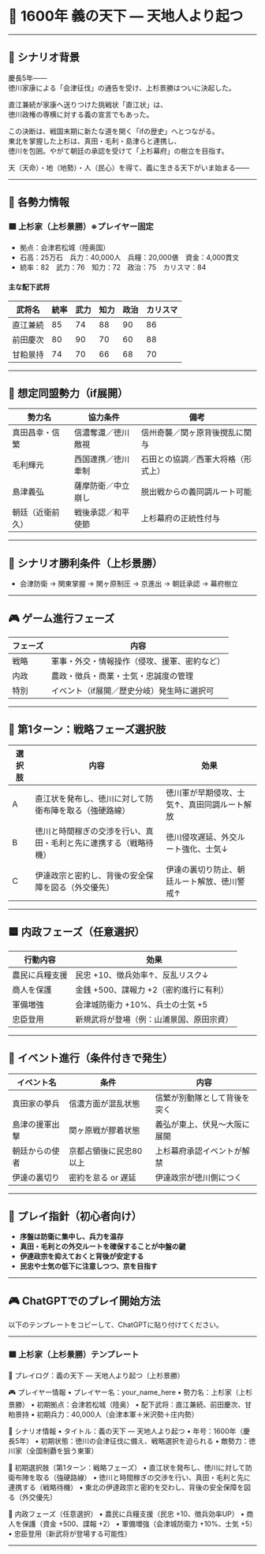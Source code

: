 # 🏯 1600年 義の天下 ― 天地人より起つ

---

## 📘 シナリオ背景

慶長5年――  
徳川家康による「会津征伐」の通告を受け、上杉景勝はついに決起した。  

直江兼続が家康へ送りつけた挑戦状「直江状」は、  
徳川政権の専横に対する義の宣言でもあった。

この決断は、戦国末期に新たな道を開く「ifの歴史」へとつながる。  
東北を掌握した上杉は、真田・毛利・島津らと連携し、  
徳川を包囲。やがて朝廷の承認を受けて「上杉幕府」の樹立を目指す。

天（天命）・地（地勢）・人（民心）を得て、義に生きる天下がいま始まる――

---

## 🧠 各勢力情報

### 🟥 上杉家（上杉景勝）※プレイヤー固定

- 拠点：会津若松城（陸奥国）  
- 石高：25万石　兵力：40,000人　兵糧：20,000俵　資金：4,000貫文  
- 統率：82　武力：76　知力：72　政治：75　カリスマ：84

#### 主な配下武将

| 武将名       | 統率 | 武力 | 知力 | 政治 | カリスマ |
|--------------|------|------|------|--------|-----------|
| 直江兼続     | 85   | 74   | 88   | 90     | 86        |
| 前田慶次     | 80   | 90   | 70   | 60     | 88        |
| 甘粕景持     | 74   | 70   | 66   | 68     | 70        |

---

## 🤝 想定同盟勢力（if展開）

| 勢力名         | 協力条件             | 備考                                  |
|----------------|----------------------|---------------------------------------|
| 真田昌幸・信繁 | 信濃奪還／徳川敵視     | 信州奇襲／関ヶ原背後撹乱に関与        |
| 毛利輝元       | 西国連携／徳川牽制     | 石田との協調／西軍大将格（形式上）     |
| 島津義弘       | 薩摩防衛／中立崩し     | 脱出戦からの義同調ルート可能          |
| 朝廷（近衛前久）| 戦後承認／和平使節     | 上杉幕府の正統性付与                  |

---

## 🎯 シナリオ勝利条件（上杉景勝）

- 会津防衛 → 関東掌握 → 関ヶ原制圧 → 京進出 → 朝廷承認 → 幕府樹立

---

## 🎮 ゲーム進行フェーズ

| フェーズ | 内容                                       |
|----------|--------------------------------------------|
| 戦略     | 軍事・外交・情報操作（侵攻、援軍、密約など）   |
| 内政     | 農政・徴兵・商業・士気・忠誠度の管理            |
| 特別     | イベント（if展開／歴史分岐）発生時に選択可     |

---

## 🔰 第1ターン：戦略フェーズ選択肢

| 選択肢 | 内容 | 効果 |
|--------|------|------|
| A | 直江状を発布し、徳川に対して防衛布陣を取る（強硬路線） | 徳川軍が早期侵攻、士気↑、真田同調ルート解放 |
| B | 徳川と時間稼ぎの交渉を行い、真田・毛利と先に連携する（戦略待機） | 徳川侵攻遅延、外交ルート強化、士気↓ |
| C | 伊達政宗と密約し、背後の安全保障を図る（外交優先） | 伊達の裏切り防止、朝廷ルート解放、徳川警戒↑ |

---

## 🟦 内政フェーズ（任意選択）

| 行動内容       | 効果                                      |
|----------------|-------------------------------------------|
| 農民に兵糧支援 | 民忠 +10、徴兵効率↑、反乱リスク↓          |
| 商人を保護     | 金銭 +500、諜報力 +2（密約進行に有利）    |
| 軍備増強       | 会津城防衛力 +10%、兵士の士気 +5         |
| 忠臣登用       | 新規武将が登場（例：山浦景国、原田宗資） |

---

## 🔄 イベント進行（条件付きで発生）

| イベント名          | 条件                      | 内容                                  |
|---------------------|---------------------------|---------------------------------------|
| 真田家の挙兵        | 信濃方面が混乱状態        | 信繁が別動隊として背後を突く        |
| 島津の援軍出撃      | 関ヶ原戦が膠着状態        | 義弘が東上、伏見〜大阪に展開        |
| 朝廷からの使者      | 京都占領後に民忠80以上    | 上杉幕府承認イベントが解禁           |
| 伊達の裏切り        | 密約を怠る or 遅延        | 伊達政宗が徳川側につく               |

---

## 📘 プレイ指針（初心者向け）

- **序盤は防衛に集中し、兵力を温存**
- **真田・毛利との外交ルートを確保することが中盤の鍵**
- **伊達政宗を抑えておくと背後が安定する**
- **民忠や士気の低下に注意しつつ、京を目指す**

---

## 🎮 ChatGPTでのプレイ開始方法

以下のテンプレートをコピーして、ChatGPTに貼り付けてください。

---

### 🟥 上杉家（上杉景勝）テンプレート

📝 プレイログ：義の天下 ― 天地人より起つ（上杉景勝）

🎮 プレイヤー情報
	•	プレイヤー名：your_name_here
	•	勢力名：上杉家（上杉景勝）
	•	初期拠点：会津若松城（陸奥）
	•	配下武将：直江兼続、前田慶次、甘粕景持
	•	初期兵力：40,000人（会津本軍＋米沢勢＋庄内勢）

📘 シナリオ情報
	•	タイトル：義の天下 ― 天地人より起つ
	•	年号：1600年（慶長5年）
	•	初期状態：徳川の会津征伐に備え、戦略選択を迫られる
	•	敵勢力：徳川家（全国制覇を狙う東軍）

🎯 初期選択肢（第1ターン：戦略フェーズ）
	•	直江状を発布し、徳川に対して防衛布陣を取る（強硬路線）
	•	徳川と時間稼ぎの交渉を行い、真田・毛利と先に連携する（戦略待機）
	•	東北の伊達政宗と密約を交わし、背後の安全保障を図る（外交優先）

🎯 内政フェーズ（任意選択）
	•	農民に兵糧支援（民忠 +10、徴兵効率UP）
	•	商人を保護（資金 +500、諜報 +2）
	•	軍備増強（会津城防衛力 +10%、士気 +5）
	•	忠臣登用（新武将が登場する可能性）

---
